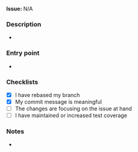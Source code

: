__Issue:__ N/A <!-- #issue number -->

### Description
<!-- A short summary of changes -->

-

### Entry point
<!-- Where should the reviewer start in order to properly understand the PR? -->

-

### Checklists

- [x] I have rebased my branch
- [x] My commit message is meaningful
- [ ] The changes are focusing on the issue at hand
- [ ] I have maintained or increased test coverage

### Notes

-
<!-- Any additional remarks you may have. -->
